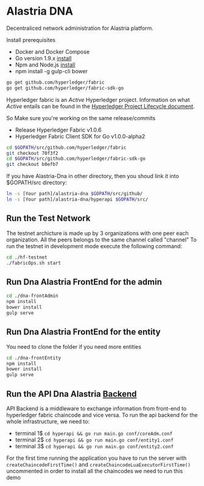 
#  Alastria DNA
Decentraliced network administration for Alastria platform.

Install prerequisites
 - Docker and Docker Compose
 - Go version 1.9.x [install](https://golang.org/doc/install)
 - Npm and Node.js [install](https://docs.npmjs.com/getting-started/installing-node)
 - npm install -g gulp-cli bower

``` bash
go get github.com/hyperledger/fabric
go get github.com/hyperledger/fabric-sdk-go
````


Hyperledger fabric is an _Active_ Hyperledger project. Information on what _Active_ entails can be found in
the [Hyperledger Project Lifecycle document](https://wiki.hyperledger.org/community/project-lifecycle).

So Make sure you're working on the same release/commits
* Release Hyperledger Fabric v1.0.6
* Hyperledger Fabric Client SDK for Go v1.0.0-alpha2

``` bash
cd $GOPATH/src/github.com/hyperledger/fabric
git checkout 70f3f2
cd $GOPATH/src/github.com/hyperledger/fabric-sdk-go
git checkout b0efb7
```

If you have Alastria-Dna in other directory, then you shoud link it into $GOPATH/src directory:
``` bash
ln -s [Your path]/alastria-dna $GOPATH/src/github/
ln -s [Your path]/alastria-dna/hyperapi $GOPATH/src/
```

## Run the Test Network

The testnet archicture is made up by 3 organizations with one peer each organization. All the peers belongs to the same channel called "channel"
To run the testnet in development mode execute the following command:

``` bash
cd ./hf-testnet
./fabricOps.sh start
```

## Run Dna Alastria FrontEnd for the admin
``` bash
cd ./dna-frontAdmin
npm install
bower install
gulp serve
```
## Run Dna Alastria FrontEnd for the entity
You need to clone the folder if you need more entities
``` bash
cd ./dna-frontEntity
npm install
bower install
gulp serve
```

## Run the API Dna Alastria [Backend](hyperapi/README.md)

API Backend is a middleware to exchange information from front-end to hyperledger fabric chaincode and vice versa. To run the api backend for the whole infrastructure, we need to:


* terminal 1$ ```cd hyperapi && go run main.go conf/coreAdm.conf```
* terminal 2$ ```cd hyperapi && go run main.go conf/entity1.conf```
* terminal 3$ ```cd hyperapi && go run main.go conf/entity2.conf```

For the first time running the application you have to run the server with ```createChaincodeFirstTime()``` and ```createChaincodeLuaExecutorFirstTime()``` uncommented in order to install all the chaincodes we need to run this demo

